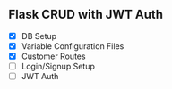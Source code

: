 ## Flask CRUD with JWT Auth


- [x] DB Setup
- [x] Variable Configuration Files
- [x] Customer Routes
- [ ] Login/Signup Setup
- [ ] JWT Auth
